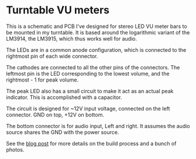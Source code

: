 # Turntable VU meters

This is a schematic and PCB I've designed for stereo LED VU meter bars to be mounted in my turntable. It is based around the logarithmic variant of the LM3914, the LM3915, which thus works well for audio.

The LEDs are in a common anode configuration, which is connected to the rightmost pin of each wide connector.

The cathodes are connected to all the other pins of the connectors. The leftmost pin is the LED corresponding to the lowest volume, and the rightmost - 1 for peak volume.

The peak LED also has a small circuit to make it act as an actual peak indicator. This is accomplished with a capacitor.

The circuit is designed for ~12V input voltage, connected on the left connector. GND on top, +12V on bottom.

The bottom connector is for audio input, Left and right. It assumes the audio source shares the GND with the power source.

See the [blog post](http://michd.me/blog/turntable-vu-meters/) for more details on the build process and a bunch of photos.

